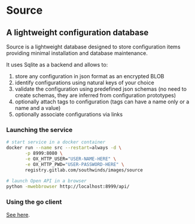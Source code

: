 # Source

## A lightweight configuration database

Source is a lightweight database designed to store configuration items providing minimal 
installation and database maintenance.

It uses Sqlite as a backend and allows to:

1. store any configuration in json format as an encrypted BLOB
2. identify configurations using natural keys of your choice
3. validate the configuration using predefined json schemas (no need to create schemas, they are inferred from 
   configuration prototypes)
4. optionally attach tags to configuration (tags can have a name only or a name and a value)
6. optionally associate configurations via links

### Launching the service

```bash
# start service in a docker container
docker run --name src --restart=always -d \
       -p 8999:8080 \
       -e OX_HTTP_USER="USER-NAME-HERE" \
       -e OX_HTTP_PWD="USER-PASSWORD-HERE" \
       registry.gitlab.com/southwinds/images/source
       
# launch Open API in a browser
python -mwebbrowser http://localhost:8999/api/
```

### Using the go client

[See here](src/readme.md).

